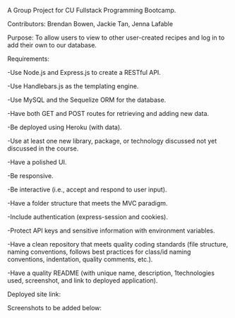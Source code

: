 A Group Project for CU Fullstack Programming Bootcamp.

Contributors: Brendan Bowen, Jackie Tan, Jenna Lafable

Purpose: To allow users to view to other user-created recipes and log in to add their own to our database.


Requirements:

 -Use Node.js and Express.js to create a RESTful API.
 
 -Use Handlebars.js as the templating engine.
 
 -Use MySQL and the Sequelize ORM for the database.
 
 -Have both GET and POST routes for retrieving and adding new data.
 
 -Be deployed using Heroku (with data).
 
 -Use at least one new library, package, or technology discussed not yet discussed in the course.
 
 -Have a polished UI.
 
 -Be responsive.
 
 -Be interactive (i.e., accept and respond to user input).
 
 -Have a folder structure that meets the MVC paradigm.
 
 -Include authentication (express-session and cookies).
 
 -Protect API keys and sensitive information with environment variables.
 
 -Have a clean repository that meets quality coding standards (file structure, naming conventions, follows best practices for class/id naming conventions, indentation, quality comments, etc.).
 
 -Have a quality README (with unique name, description, 1technologies used, screenshot, and link to deployed application).
 
Deployed site link:

Screenshots to be added below:
